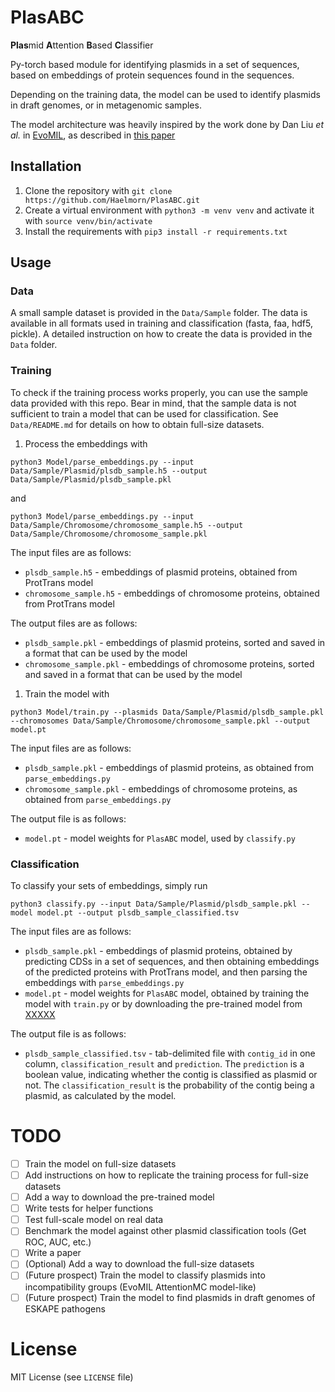 # PlasABC

**Plas**mid **A**ttention **B**ased **C**lassifier

Py-torch based module for identifying plasmids in a set of sequences, based on embeddings of protein sequences found in the sequences.

Depending on the training data, the model can be used to identify plasmids in draft genomes, or in metagenomic samples.

The model architecture was heavily inspired by the work done by Dan Liu *et al.* in [EvoMIL](https://github.com/liudan111/EvoMIL), as described in [this paper](https://www.biorxiv.org/content/10.1101/2023.04.07.536023v1)

## Installation

1. Clone the repository with `git clone https://github.com/Haelmorn/PlasABC.git`
2. Create a virtual environment with `python3 -m venv venv` and activate it with `source venv/bin/activate`
3. Install the requirements with `pip3 install -r requirements.txt`

## Usage

### Data

A small sample dataset is provided in the `Data/Sample` folder. The data is available in all formats used in training and classification (fasta, faa, hdf5, pickle). A detailed instruction on how to create the data is provided in the `Data` folder.

### Training

To check if the training process works properly, you can use the sample data provided with this repo. Bear in mind, that the sample data is not sufficient to train a model that can be used for classification. See `Data/README.md` for details on how to obtain full-size datasets.

1. Process the embeddings with 
```
python3 Model/parse_embeddings.py --input Data/Sample/Plasmid/plsdb_sample.h5 --output Data/Sample/Plasmid/plsdb_sample.pkl
``` 
and 
```
python3 Model/parse_embeddings.py --input Data/Sample/Chromosome/chromosome_sample.h5 --output Data/Sample/Chromosome/chromosome_sample.pkl
```

The input files are as follows:
- `plsdb_sample.h5` - embeddings of plasmid proteins, obtained from ProtTrans model
- `chromosome_sample.h5` - embeddings of chromosome proteins, obtained from ProtTrans model

The output files are as follows:
- `plsdb_sample.pkl` - embeddings of plasmid proteins, sorted and saved in a format that can be used by the model
- `chromosome_sample.pkl` - embeddings of chromosome proteins, sorted and saved in a format that can be used by the model

1. Train the model with 

```
python3 Model/train.py --plasmids Data/Sample/Plasmid/plsdb_sample.pkl --chromosomes Data/Sample/Chromosome/chromosome_sample.pkl --output model.pt
```

The input files are as follows:
- `plsdb_sample.pkl` - embeddings of plasmid proteins, as obtained from `parse_embeddings.py`
- `chromosome_sample.pkl` - embeddings of chromosome proteins, as obtained from `parse_embeddings.py`

The output file is as follows:
- `model.pt` - model weights for `PlasABC` model, used by `classify.py`

### Classification

To classify your sets of embeddings, simply run

```
python3 classify.py --input Data/Sample/Plasmid/plsdb_sample.pkl --model model.pt --output plsdb_sample_classified.tsv
```

The input files are as follows:
- `plsdb_sample.pkl` - embeddings of plasmid proteins, obtained by predicting CDSs in a set of sequences, and then obtaining embeddings of the predicted proteins with ProtTrans model, and then parsing the embeddings with `parse_embeddings.py`
- `model.pt` - model weights for `PlasABC` model, obtained by training the model with `train.py` or by downloading the pre-trained model from [XXXXX]()

The output file is as follows:
- `plsdb_sample_classified.tsv` - tab-delimited file with `contig_id` in one column, `classification_result` and `prediction`. The `prediction` is a boolean value, indicating whether the contig is classified as plasmid or not. The `classification_result` is the probability of the contig being a plasmid, as calculated by the model.

# TODO

- [ ] Train the model on full-size datasets
- [ ] Add instructions on how to replicate the training process for full-size datasets
- [ ] Add a way to download the pre-trained model
- [ ] Write tests for helper functions
- [ ] Test full-scale model on real data
- [ ] Benchmark the model against other plasmid classification tools (Get ROC, AUC, etc.)
- [ ] Write a paper
- [ ] (Optional) Add a way to download the full-size datasets
- [ ] (Future prospect) Train the model to classify plasmids into incompatibility groups (EvoMIL AttentionMC model-like)
- [ ] (Future prospect) Train the model to find plasmids in draft genomes of ESKAPE pathogens

# License

MIT License (see `LICENSE` file)